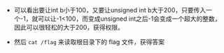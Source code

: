 - 可以看出要让int b小于100，又要让unsigned int b大于200，只要传入一个-1，就可以让-1<100，而变成unsigned int之后-1会变成一个超大的整数，因此可以很轻松的大于200，获得权限。

- 然后 `cat /flag` 来读取根目录下的 flag 文件，获得答案